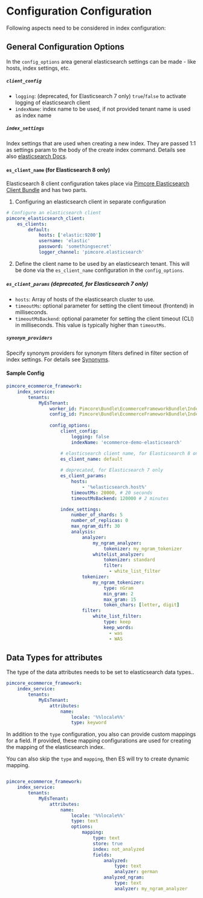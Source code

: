 # Configuration Configuration

Following aspects need to be considered in index configuration:  

## General Configuration Options
In the `config_options` area general elasticsearch settings can be made - like hosts, index settings, etc. 

##### `client_config`
- `logging`: (deprecated, for Elasticsearch 7 only) `true`/`false` to activate logging of elasticsearch client
- `indexName`: index name to be used, if not provided tenant name is used as index name 

##### `index_settings`
Index settings that are used when creating a new index. They are passed 1:1 as 
settings param to the body of the create index command. Details see 
also [elasticsearch Docs](https://www.elastic.co/guide/en/elasticsearch/client/php-api/current/_index_management_operations.html). 

#### `es_client_name` (for Elasticsearch 8 only)
Elasticsearch 8 client configuration takes place via 
[Pimcore Elasticsearch Client Bundle](https://github.com/pimcore/elasticsearch-client) and has two parts.

1) Configuring an elasticsearch client in separate configuration
```yaml
# Configure an elasticsearch client 
pimcore_elasticsearch_client:
    es_clients:
        default:
            hosts: ['elastic:9200']
            username: 'elastic'
            password: 'somethingsecret'
            logger_channel: 'pimcore.elasticsearch'    
```

2) Define the client name to be used by an elasticsearch tenant. This will be done via the `es_client_name` configuration 
   in the `config_options`. 

##### `es_client_params` (deprecated, for Elasticsearch 7 only)
- `hosts`: Array of hosts of the elasticsearch cluster to use. 
- `timeoutMs`: optional parameter for setting the client timeout (frontend) in milliseconds.
- `timeoutMsBackend`: optional parameter for setting the client timeout (CLI) in milliseconds. This value is typically higher than ``timeoutMs``.

##### `synonym_providers`
Specify synonym providers for synonym filters defined in filter section of index settings. 
For details see [Synonyms](./02_Synonyms.md).

#### Sample Config
```yml
pimcore_ecommerce_framework:
    index_service:
        tenants:
            MyEsTenant:
                worker_id: Pimcore\Bundle\EcommerceFrameworkBundle\IndexService\Worker\ElasticSearch\DefaultElasticSearch8
                config_id: Pimcore\Bundle\EcommerceFrameworkBundle\IndexService\Config\ElasticSearch
                
                config_options:
                    client_config:
                        logging: false
                        indexName: 'ecommerce-demo-elasticsearch'

                    # elasticsearch client name, for Elasticsearch 8 only
                    es_client_name: default
                    
                    # deprecated, for Elasticsearch 7 only
                    es_client_params:
                        hosts:
                            - '%elasticsearch.host%'
                        timeoutMs: 20000, # 20 seconds
                        timeoutMsBackend: 120000 # 2 minutes

                    index_settings:
                        number_of_shards: 5
                        number_of_replicas: 0
                        max_ngram_diff: 30
                        analysis:
                            analyzer:
                                my_ngram_analyzer:
                                    tokenizer: my_ngram_tokenizer
                                whitelist_analyzer:
                                    tokenizer: standard
                                    filter:
                                      - white_list_filter
                            tokenizer:
                                my_ngram_tokenizer:
                                    type: nGram
                                    min_gram: 2
                                    max_gram: 15
                                    token_chars: [letter, digit]
                            filter:
                                white_list_filter:
                                    type: keep
                                    keep_words:
                                      - was
                                      - WAS
```


## Data Types for attributes
The type of the data attributes needs to be set to elasticsearch data types..

```yml
pimcore_ecommerce_framework:
    index_service:
        tenants:
            MyEsTenant:
                attributes:
                    name:
                        locale: '%%locale%%'
                        type: keyword
```

In addition to the `type` configuration, you also can provide custom mappings for a field. If provided, these mapping 
configurations are used for creating the mapping of the elasticsearch index.

You can also skip the `type` and `mapping`, then ES will try to create dynamic mapping. 

```yml

pimcore_ecommerce_framework:
    index_service:
        tenants:
            MyEsTenant:
                attributes:
                    name:
                        locale: '%%locale%%'
                        type: text
                        options:
                            mapping:
                                type: text
                                store: true
                                index: not_analyzed
                                fields:
                                    analyzed:
                                        type: text
                                        analyzer: german
                                    analyzed_ngram:
                                        type: text
                                        analyzer: my_ngram_analyzer
``` 
